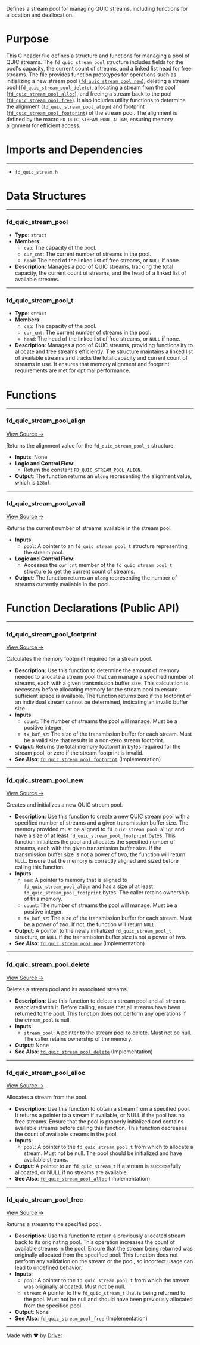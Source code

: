 <!--------------------------------------------------------------------------------->
<!-- IMPORTANT: This file is auto-generated by Driver (https://driver.ai). -------->
<!-- Manual edits may be overwritten on future commits. --------------------------->
<!--------------------------------------------------------------------------------->

Defines a stream pool for managing QUIC streams, including functions for allocation and deallocation.

# Purpose
This C header file defines a structure and functions for managing a pool of QUIC streams. The `fd_quic_stream_pool` structure includes fields for the pool's capacity, the current count of streams, and a linked list head for free streams. The file provides function prototypes for operations such as initializing a new stream pool ([`fd_quic_stream_pool_new`](<#fd_quic_stream_pool_new>)), deleting a stream pool ([`fd_quic_stream_pool_delete`](<#fd_quic_stream_pool_delete>)), allocating a stream from the pool ([`fd_quic_stream_pool_alloc`](<#fd_quic_stream_pool_alloc>)), and freeing a stream back to the pool ([`fd_quic_stream_pool_free`](<#fd_quic_stream_pool_free>)). It also includes utility functions to determine the alignment ([`fd_quic_stream_pool_align`](<#fd_quic_stream_pool_align>)) and footprint ([`fd_quic_stream_pool_footprint`](<#fd_quic_stream_pool_footprint>)) of the stream pool. The alignment is defined by the macro `FD_QUIC_STREAM_POOL_ALIGN`, ensuring memory alignment for efficient access.
# Imports and Dependencies

---
- `fd_quic_stream.h`


# Data Structures

---
### fd\_quic\_stream\_pool
- **Type**: ``struct``
- **Members**:
    - `cap`: The capacity of the pool.
    - `cur_cnt`: The current number of streams in the pool.
    - `head`: The head of the linked list of free streams, or `NULL` if none.
- **Description**: Manages a pool of QUIC streams, tracking the total capacity, the current count of streams, and the head of a linked list of available streams.


---
### fd\_quic\_stream\_pool\_t
- **Type**: ``struct``
- **Members**:
    - `cap`: The capacity of the pool.
    - `cur_cnt`: The current number of streams in the pool.
    - `head`: The head of the linked list of free streams, or `NULL` if none.
- **Description**: Manages a pool of QUIC streams, providing functionality to allocate and free streams efficiently. The structure maintains a linked list of available streams and tracks the total capacity and current count of streams in use. It ensures that memory alignment and footprint requirements are met for optimal performance.


# Functions

---
### fd\_quic\_stream\_pool\_align<!-- {{#callable:fd_quic_stream_pool_align}} -->
[View Source →](<../../../../../src/waltz/quic/fd_quic_stream_pool.h#L20>)

Returns the alignment value for the `fd_quic_stream_pool_t` structure.
- **Inputs**: None
- **Logic and Control Flow**:
    - Return the constant `FD_QUIC_STREAM_POOL_ALIGN`.
- **Output**: The function returns an `ulong` representing the alignment value, which is `128ul`.


---
### fd\_quic\_stream\_pool\_avail<!-- {{#callable:fd_quic_stream_pool_avail}} -->
[View Source →](<../../../../../src/waltz/quic/fd_quic_stream_pool.h#L74>)

Returns the current number of streams available in the stream pool.
- **Inputs**:
    - `pool`: A pointer to an `fd_quic_stream_pool_t` structure representing the stream pool.
- **Logic and Control Flow**:
    - Accesses the `cur_cnt` member of the `fd_quic_stream_pool_t` structure to get the current count of streams.
- **Output**: The function returns an `ulong` representing the number of streams currently available in the pool.


# Function Declarations (Public API)

---
### fd\_quic\_stream\_pool\_footprint<!-- {{#callable_declaration:fd_quic_stream_pool_footprint}} -->
[View Source →](<../../../../../src/waltz/quic/fd_quic_stream_pool.h#L30>)

Calculates the memory footprint required for a stream pool.
- **Description**: Use this function to determine the amount of memory needed to allocate a stream pool that can manage a specified number of streams, each with a given transmission buffer size. This calculation is necessary before allocating memory for the stream pool to ensure sufficient space is available. The function returns zero if the footprint of an individual stream cannot be determined, indicating an invalid buffer size.
- **Inputs**:
    - `count`: The number of streams the pool will manage. Must be a positive integer.
    - `tx_buf_sz`: The size of the transmission buffer for each stream. Must be a valid size that results in a non-zero stream footprint.
- **Output**: Returns the total memory footprint in bytes required for the stream pool, or zero if the stream footprint is invalid.
- **See Also**: [`fd_quic_stream_pool_footprint`](<fd_quic_stream_pool.c.md#fd_quic_stream_pool_footprint>)  (Implementation)


---
### fd\_quic\_stream\_pool\_new<!-- {{#callable_declaration:fd_quic_stream_pool_new}} -->
[View Source →](<../../../../../src/waltz/quic/fd_quic_stream_pool.h#L41>)

Creates and initializes a new QUIC stream pool.
- **Description**: Use this function to create a new QUIC stream pool with a specified number of streams and a given transmission buffer size. The memory provided must be aligned to `fd_quic_stream_pool_align` and have a size of at least `fd_quic_stream_pool_footprint` bytes. This function initializes the pool and allocates the specified number of streams, each with the given transmission buffer size. If the transmission buffer size is not a power of two, the function will return `NULL`. Ensure that the memory is correctly aligned and sized before calling this function.
- **Inputs**:
    - `mem`: A pointer to memory that is aligned to `fd_quic_stream_pool_align` and has a size of at least `fd_quic_stream_pool_footprint` bytes. The caller retains ownership of this memory.
    - `count`: The number of streams the pool will manage. Must be a positive integer.
    - `tx_buf_sz`: The size of the transmission buffer for each stream. Must be a power of two. If not, the function will return `NULL`.
- **Output**: A pointer to the newly initialized `fd_quic_stream_pool_t` structure, or `NULL` if the transmission buffer size is not a power of two.
- **See Also**: [`fd_quic_stream_pool_new`](<fd_quic_stream_pool.c.md#fd_quic_stream_pool_new>)  (Implementation)


---
### fd\_quic\_stream\_pool\_delete<!-- {{#callable_declaration:fd_quic_stream_pool_delete}} -->
[View Source →](<../../../../../src/waltz/quic/fd_quic_stream_pool.h#L52>)

Deletes a stream pool and its associated streams.
- **Description**: Use this function to delete a stream pool and all streams associated with it. Before calling, ensure that all streams have been returned to the pool. This function does not perform any operations if the `stream_pool` is null.
- **Inputs**:
    - `stream_pool`: A pointer to the stream pool to delete. Must not be null. The caller retains ownership of the memory.
- **Output**: None
- **See Also**: [`fd_quic_stream_pool_delete`](<fd_quic_stream_pool.c.md#fd_quic_stream_pool_delete>)  (Implementation)


---
### fd\_quic\_stream\_pool\_alloc<!-- {{#callable_declaration:fd_quic_stream_pool_alloc}} -->
[View Source →](<../../../../../src/waltz/quic/fd_quic_stream_pool.h#L62>)

Allocates a stream from the pool.
- **Description**: Use this function to obtain a stream from a specified pool. It returns a pointer to a stream if available, or NULL if the pool has no free streams. Ensure that the pool is properly initialized and contains available streams before calling this function. This function decreases the count of available streams in the pool.
- **Inputs**:
    - `pool`: A pointer to the `fd_quic_stream_pool_t` from which to allocate a stream. Must not be null. The pool should be initialized and have available streams.
- **Output**: A pointer to an `fd_quic_stream_t` if a stream is successfully allocated, or NULL if no streams are available.
- **See Also**: [`fd_quic_stream_pool_alloc`](<fd_quic_stream_pool.c.md#fd_quic_stream_pool_alloc>)  (Implementation)


---
### fd\_quic\_stream\_pool\_free<!-- {{#callable_declaration:fd_quic_stream_pool_free}} -->
[View Source →](<../../../../../src/waltz/quic/fd_quic_stream_pool.h#L70>)

Returns a stream to the specified pool.
- **Description**: Use this function to return a previously allocated stream back to its originating pool. This operation increases the count of available streams in the pool. Ensure that the stream being returned was originally allocated from the specified pool. This function does not perform any validation on the stream or the pool, so incorrect usage can lead to undefined behavior.
- **Inputs**:
    - `pool`: A pointer to the `fd_quic_stream_pool_t` from which the stream was originally allocated. Must not be null.
    - `stream`: A pointer to the `fd_quic_stream_t` that is being returned to the pool. Must not be null and should have been previously allocated from the specified pool.
- **Output**: None
- **See Also**: [`fd_quic_stream_pool_free`](<fd_quic_stream_pool.c.md#fd_quic_stream_pool_free>)  (Implementation)



---
Made with ❤️ by [Driver](https://www.driver.ai/)